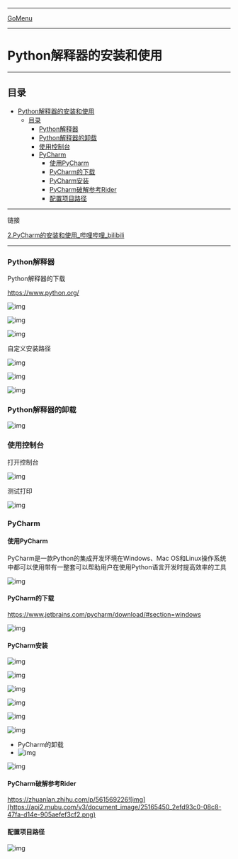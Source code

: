 ___________________________________________________________________________________________
[GoMenu](../PythonBasicsMenu.md)

___________________________________________________________________________________________
# Python解释器的安装和使用


___________________________________________________________________________________________


## 目录
- [Python解释器的安装和使用](#python解释器的安装和使用)
  - [目录](#目录)
    - [Python解释器](#python解释器)
    - [Python解释器的卸载](#python解释器的卸载)
    - [使用控制台](#使用控制台)
    - [PyCharm](#pycharm)
      - [使用PyCharm](#使用pycharm)
      - [PyCharm的下载](#pycharm的下载)
      - [PyCharm安装](#pycharm安装)
      - [PyCharm破解参考Rider](#pycharm破解参考rider)
      - [配置项目路径](#配置项目路径)




___________________________________________________________________________________________

链接

[2.PyCharm的安装和使用_哔哩哔哩_bilibili](https://www.bilibili.com/video/BV1wD4y1o7AS/?p=3&spm_id_from=pageDriver&vd_source=9e1e64122d802b4f7ab37bd325a89e6c)

------

### Python解释器

Python解释器的下载

https://www.python.org/

![img](https://api2.mubu.com/v3/document_image/25165450_0b9ddb56-b71d-4f3a-e423-42820d3eb5e2.png)

![img](https://api2.mubu.com/v3/document_image/25165450_8500ef10-beaf-49a4-fcc3-f60e2dd04372.png)

![img](https://api2.mubu.com/v3/document_image/25165450_a89ecc69-edb3-4852-ec21-5fe4a86b779c.png)

自定义安装路径

![img](https://api2.mubu.com/v3/document_image/25165450_e974217b-1dc8-4a3d-946f-80d988ca8b70.png)

![img](https://api2.mubu.com/v3/document_image/25165450_357eaee2-07e7-4b6b-abdb-a8c1244954bb.png)

![img](https://api2.mubu.com/v3/document_image/25165450_23aea502-65fd-47f0-c534-47be549065a1.png)

### Python解释器的卸载

![img](https://api2.mubu.com/v3/document_image/25165450_f8628c33-f28d-428c-a2f7-97c8176e823f.png)

### 使用控制台

打开控制台

![img](https://api2.mubu.com/v3/document_image/25165450_48fb33be-cee4-474b-da83-d0d4fe6459c9.png)

测试打印

![img](https://api2.mubu.com/v3/document_image/25165450_5b43f8b9-f688-44f9-f605-0045c9915ef9.png)

### PyCharm

#### 使用PyCharm

PyCharm是一款Python的集成开发环境在Windows、Mac OS和Linux操作系统中都可以使用带有一整套可以帮助用户在使用Python语言开发时提高效率的工具

![img](https://api2.mubu.com/v3/document_image/25165450_a4ff686d-b8f0-492f-9522-d983a1e6513b.png)

#### PyCharm的下载

https://www.jetbrains.com/pycharm/download/#section=windows

![img](https://api2.mubu.com/v3/document_image/25165450_62cd0b97-33f7-489f-c23d-fda64171b8da.png)

#### PyCharm安装

![img](https://api2.mubu.com/v3/document_image/25165450_a8901617-9523-4a99-ea91-cbba342a65f3.png)

![img](https://api2.mubu.com/v3/document_image/25165450_08333d07-9b0a-4368-870e-329e04a5713b.png)

![img](https://api2.mubu.com/v3/document_image/25165450_d9658efc-599d-4716-e1bc-d981ff618a4c.png)

![img](https://api2.mubu.com/v3/document_image/25165450_7f670ac0-fd05-4d9b-bb8a-bc5163865174.png)

![img](https://api2.mubu.com/v3/document_image/25165450_6b31ead2-4dc8-4ca4-a9f2-780432685823.png)

![img](https://api2.mubu.com/v3/document_image/25165450_ea21e8a3-00af-4230-d866-a3e723d92263.png)

- PyCharm的卸载
- ![img](https://api2.mubu.com/v3/document_image/25165450_130c3f22-d2f7-48e7-dcee-6b54933b600a.png)

![img](https://api2.mubu.com/v3/document_image/25165450_d8e697b1-4c81-469f-af7d-1c4dbf10e649.png)

#### PyCharm破解参考Rider

https://zhuanlan.zhihu.com/p/561569226![img](https://api2.mubu.com/v3/document_image/25165450_2efd93c0-08c8-47fa-d14e-905aefef3cf2.png)

#### 配置项目路径

![img](https://api2.mubu.com/v3/document_image/25165450_9dc0f56d-bd2d-4a6a-bb26-eae83ee1f70d.png)

